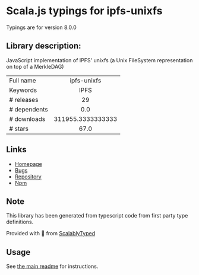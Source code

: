 
# Scala.js typings for ipfs-unixfs

Typings are for version 8.0.0

## Library description:
JavaScript implementation of IPFS' unixfs (a Unix FileSystem representation on top of a MerkleDAG)

|                    |                 |
| ------------------ | :-------------: |
| Full name          | ipfs-unixfs |
| Keywords           | IPFS |
| # releases         | 29 |
| # dependents       | 0.0 |
| # downloads        | 311955.3333333333 |
| # stars            | 67.0 |

## Links
- [Homepage](https://github.com/ipfs/js-ipfs-unixfs/tree/master/packages/ipfs-unixfs#readme)
- [Bugs](https://github.com/ipfs/js-ipfs-unixfs/issues)
- [Repository](https://github.com/ipfs/js-ipfs-unixfs)
- [Npm](https://www.npmjs.com/package/ipfs-unixfs)
    


## Note
This library has been generated from typescript code from first party type definitions.

Provided with :purple_heart: from [ScalablyTyped](https://github.com/oyvindberg/ScalablyTyped)

## Usage
See [the main readme](../../readme.md) for instructions.


